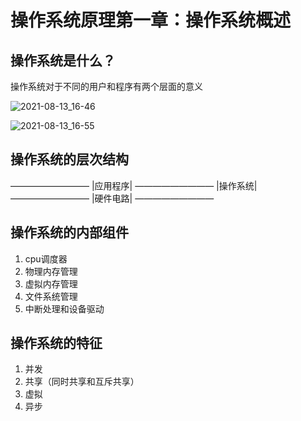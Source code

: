 # 操作系统原理第一章：操作系统概述

## 操作系统是什么？
操作系统对于不同的用户和程序有两个层面的意义

![2021-08-13_16-46](https://user-images.githubusercontent.com/57695072/129330773-eaf8b193-7376-41bb-988a-af69e31b0135.png)

![2021-08-13_16-55](https://user-images.githubusercontent.com/57695072/129332198-1da0f474-451e-42a1-8af9-b55f55fb6841.png)

## 操作系统的层次结构

—————————
|应用程序|
—————————
|操作系统|
—————————
|硬件电路|
—————————

## 操作系统的内部组件
1. cpu调度器
2. 物理内存管理
3. 虚拟内存管理
4. 文件系统管理
5. 中断处理和设备驱动

## 操作系统的特征

1. 并发
2. 共享（同时共享和互斥共享）
3. 虚拟
4. 异步
